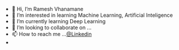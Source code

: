 - 👋 Hi, I’m Ramesh Vhanamane
- 👀 I’m interested in learning Machine Learning, Artificial Inteligence
- 🌱 I’m currently learning Deep Learning
- 💞️ I’m looking to collaborate on ...
- 📫 How to reach me ...[@Linkedin](www.linkedin.com/in/vhanamaneramesh/)
- 
<!---
Ramesh9394/Ramesh9394 is a ✨ special ✨ repository because its `README.md` (this file) appears on your GitHub profile.
You can click the Preview link to take a look at your changes.
--->
